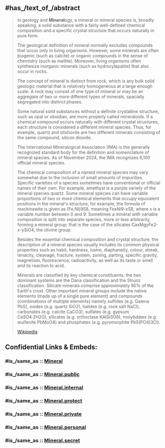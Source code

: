 ﻿---
has_id_wikidata: Q7946
---

## #has_/text_of_/abstract 

> In geology and **Mineral**ogy, a mineral or mineral species is, broadly speaking, a solid substance with a fairly well-defined chemical composition and a specific crystal structure that occurs naturally in pure form.
>
> The geological definition of mineral normally excludes compounds that occur only in living organisms. However, some minerals are often biogenic (such as calcite) or organic compounds in the sense of chemistry (such as mellite). Moreover, living organisms often synthesize inorganic minerals (such as hydroxylapatite) that also occur in rocks.
>
> The concept of mineral is distinct from rock, which is any bulk solid geologic material that is relatively homogeneous at a large enough scale. A rock may consist of one type of mineral or may be an aggregate of two or more different types of minerals, spacially segregated into distinct phases.
>
> Some natural solid substances without a definite crystalline structure, such as opal or obsidian, are more properly called mineraloids.  If a chemical compound occurs naturally with different crystal structures, each structure is considered a different mineral species. Thus, for example, quartz and stishovite are two different minerals consisting of the same compound, silicon dioxide.
>
> The International Mineralogical Association (IMA) is the generally recognized standard body for the definition and nomenclature of mineral species. As of November 2024, the IMA recognizes 6,100 official mineral species.
>
> The chemical composition of a named mineral species may vary somewhat due to the inclusion of small amounts of impurities.  Specific varieties of a species sometimes have conventional or official names of their own. For example, amethyst is a purple variety of the mineral species quartz.  Some mineral species can have variable proportions of two or more chemical elements that occupy equivalent positions in the mineral's structure; for example, the formula of mackinawite is given as (Fe,Ni)9S8, meaning FexNi9-xS8, where x is a variable number between 0 and 9.  Sometimes a mineral with variable composition is split into separate species, more or less arbitrarily, forming a mineral group; that is the case of the silicates CaxMgyFe2-x-ySiO4, the olivine group.
>
> Besides the essential chemical composition and crystal structure, the description of a mineral species usually includes its common physical properties such as  habit, hardness, lustre, diaphaneity, colour, streak, tenacity, cleavage, fracture, system, zoning, parting, specific gravity, magnetism, fluorescence, radioactivity, as well as its taste or smell and its reaction to acid.
>
> Minerals are classified by key chemical constituents; the two dominant systems are the Dana classification and the Strunz classification. Silicate minerals comprise approximately 90% of the Earth's crust. Other important mineral groups include the native elements (made up of a single pure element) and compounds (combinations of multiple elements) namely sulfides (e.g. Galena PbS), oxides (e.g. quartz SiO2), halides (e.g. rock salt NaCl), carbonates (e.g. calcite CaCO3), sulfates (e.g. gypsum CaSO4·2H2O), silicates (e.g. orthoclase KAlSi3O8), molybdates (e.g. wulfenite PbMoO4) and phosphates (e.g. pyromorphite Pb5(PO4)3Cl).
>
> [Wikipedia](https://en.wikipedia.org/wiki/Mineral)


## Confidential Links & Embeds: 

### #is_/same_as :: [Mineral](/_Standards/chemic/Material/Mineral.md) 

### #is_/same_as :: [Mineral.public](/_public/chemic/Material/Mineral.public.md) 

### #is_/same_as :: [Mineral.internal](/_internal/chemic/Material/Mineral.internal.md) 

### #is_/same_as :: [Mineral.protect](/_protect/chemic/Material/Mineral.protect.md) 

### #is_/same_as :: [Mineral.private](/_private/chemic/Material/Mineral.private.md) 

### #is_/same_as :: [Mineral.personal](/_personal/chemic/Material/Mineral.personal.md) 

### #is_/same_as :: [Mineral.secret](/_secret/chemic/Material/Mineral.secret.md)

